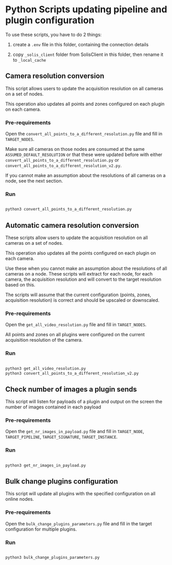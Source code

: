 # Python Scripts updating pipeline and plugin configuration

To use these scripts, you have to do 2 things:

1. create a `.env` file in this folder, containing the connection details

2. copy `_solis_client` folder from SolisClient in this folder, then rename it to `_local_cache`

## Camera resolution conversion

This script allows users to update the acquisition resolution on all cameras on a set of nodes.

This operation also updates all points and zones configured on each plugin on each camera.

### Pre-requirements

Open the `convert_all_points_to_a_different_resolution.py` file and fill in `TARGET_NODES`.

Make sure all cameras on those nodes are consumed at the same `ASSUMED_DEFAULT_RESOLUTION` or that these were updated before with either `convert_all_points_to_a_different_resolution.py` or `convert_all_points_to_a_different_resolution_v2.py`.

If you cannot make an assumption about the resolutions of all cameras on a node, see the next section.

### Run

```bash

python3 convert_all_points_to_a_different_resolution.py

```

## Automatic camera resolution conversion

These scripts allow users to update the acquisition resolution on all cameras on a set of nodes.

This operation also updates all the points configured on each plugin on each camera.

Use these when you cannot make an assumption about the resolutions of all cameras on a node. These scripts will extract for each node, for each camera, the acquisition resolution and will convert to the target resolution based on this.

The scripts will assume that the current configuration (points, zones, acquisition resolution) is correct and should be upscaled or downscaled.

### Pre-requirements

Open the `get_all_video_resolution.py` file and fill in `TARGET_NODES`.

All points and zones on all plugins were configured on the current acquisition resolution of the camera.

### Run

```bash

python3 get_all_video_resolution.py
python3 convert_all_points_to_a_different_resolution_v2.py

```

## Check number of images a plugin sends

This script will listen for payloads of a plugin and output on the screen the number of images contained in each payload

### Pre-requirements

Open the `get_nr_images_in_payload.py` file and fill in `TARGET_NODE`, `TARGET_PIPELINE`, `TARGET_SIGNATURE`, `TARGET_INSTANCE`.

### Run

```bash

python3 get_nr_images_in_payload.py

```

## Bulk change plugins configuration

This script will update all plugins with the specified configuration on all online nodes.

### Pre-requirements

Open the `bulk_change_plugins_parameters.py` file and fill in the target configuration for multiple plugins.

### Run

```bash

python3 bulk_change_plugins_parameters.py

```
